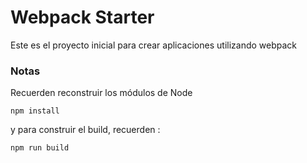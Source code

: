 
# Webpack Starter

Este es el proyecto inicial para crear aplicaciones utilizando webpack

### Notas
Recuerden reconstruir los módulos de Node
```
npm install
```

y para construir el build, recuerden : 
```
npm run build
```